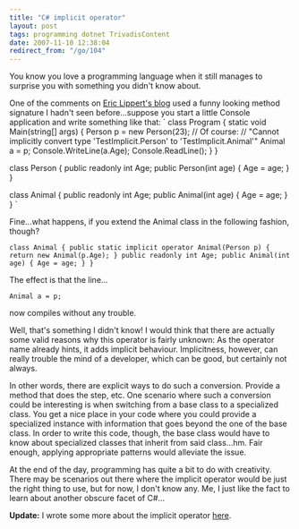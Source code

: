 ```yaml
---
title: "C# implicit operator"
layout: post
tags: programming dotnet TrivadisContent
date: 2007-11-10 12:38:04
redirect_from: "/go/104"
---
```


You know you love a programming language when it still manages to surprise you with something you didn't know about. 

One of the comments on [Eric Lippert's blog](http://blogs.msdn.com/ericlippert/) used a funny looking method signature I hadn't seen before...suppose you start a little Console application and write something like that:
`
class Program {
    static void Main(string[] args) {
      Person p = new Person(23);
      // Of course: 
      // "Cannot implicitly convert type 'TestImplicit.Person' to 'TestImplicit.Animal'"
      Animal a = p; 
      Console.WriteLine(a.Age);
      Console.ReadLine();
    }
  }

  class Person {
    public readonly int Age;
    public Person(int age) {
      Age = age; 
    }
  }

  class Animal {
    public readonly int Age;
    public Animal(int age) {
      Age = age;
    }
  }
`

Fine...what happens, if you extend the Animal class in the following fashion, though?

`
  class Animal {
    public static implicit operator Animal(Person p) {
      return new Animal(p.Age);
    }
    public readonly int Age;
    public Animal(int age) {
      Age = age;
    }
  }
`

The effect is that the line...

`
Animal a = p;
`

now compiles without any trouble. 

Well, that's something I didn't know! I would think that there are actually some valid reasons why this operator is fairly unknown: As the operator name already hints, it adds implicit behaviour. Implicitness, however, can really trouble the mind of a developer, which can be good, but certainly not always.

In other words, there are explicit ways to do such a conversion. Provide a method that does the step, etc. One scenario where such a conversion could be interesting is when switching from a base class to a specialized class. You get a nice place in your code where you could provide a specialized instance with information that goes beyond the one of the base class. In order to write this code, though, the base class would have to know about specialized classes that inherit from said class...hm. Fair enough, applying appropriate patterns would alleviate the issue.

At the end of the day, programming has quite a bit to do with creativity. There may be scenarios out there where the implicit operator would be just the right thing to use, but for now, I don't know any. Me, I just like the fact to learn about another obscure facet of C#...

**Update:** I wrote some more about the implicit operator [here](http://realfiction.net/?q=node/159).